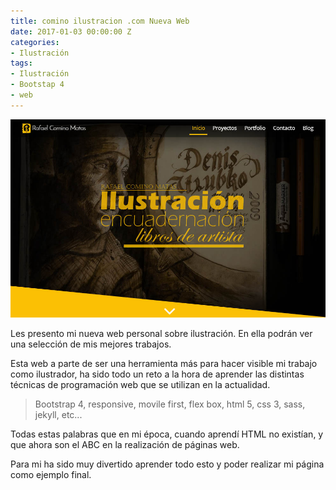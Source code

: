 ```yaml
---
title: comino ilustracion .com Nueva Web
date: 2017-01-03 00:00:00 Z
categories:
- Ilustración
tags:
- Ilustración
- Bootstap 4
- web
---
```


<p align="center">
  <img src="/images/captura-miweb.jpg"/>
</p>

Les presento mi nueva web personal sobre ilustración. En ella podrán ver una selección de mis mejores trabajos.

<!--more-->

Esta web a parte de ser una herramienta más para hacer visible mi trabajo como ilustrador, ha sido todo un reto a la hora de aprender las distintas técnicas de programación web que se utilizan en la actualidad.

> Bootstrap 4, responsive, movile first, flex box, html 5, css 3, sass, jekyll, etc...

Todas estas palabras que en mi época, cuando aprendí HTML no existían, y que ahora son el ABC en la realización de páginas web.

Para mi ha sido muy divertido aprender todo esto y poder realizar mi página como ejemplo final.
